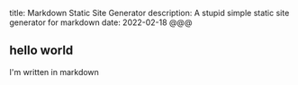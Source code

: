 title: Markdown Static Site Generator
description: A stupid simple static site generator for markdown
date: 2022-02-18
@@@

## hello world

I'm written in markdown
